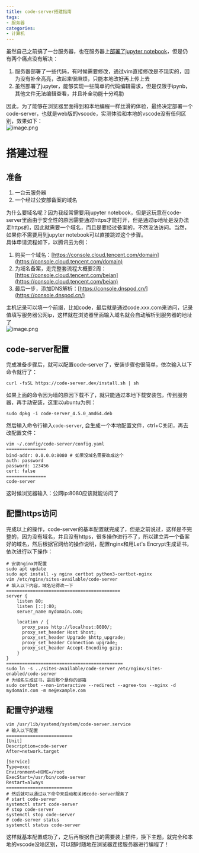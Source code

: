```yaml
---
title: code-server搭建指南
tags:
- 服务器
categories:
- 计算机
---
```


虽然自己之前搞了一台服务器，也在服务器上[部署了jupyter notebook](https://zhuanlan.zhihu.com/p/384888122)，但是仍有两个痛点没有解决：

1. 服务器部署了一些代码，有时候需要修改，通过vim直接修改是不现实的，因为没有补全高亮，改起来很麻烦，只能本地改好再上传上去
2. 虽然部署了jupyter，能够实现一些简单的代码编辑需求，但是仅限于ipynb，其他文件无法编辑查看，并且补全功能十分鸡肋

因此，为了能够在浏览器里面得到和本地编程一样丝滑的体验，最终决定部署一个code-server，也就是web版的vscode，实测体验和本地的vscode没有任何区别，效果如下：<br />![image.png](https://cdn.nlark.com/yuque/0/2022/png/764062/1657447452075-701b98ea-8435-4da3-b86a-5181aac0797d.png#clientId=u7f73bf32-1eb1-4&crop=0&crop=0&crop=1&crop=1&from=paste&height=841&id=u78da3e34&margin=%5Bobject%20Object%5D&name=image.png&originHeight=1262&originWidth=2560&originalType=binary&ratio=1&rotation=0&showTitle=false&size=83496&status=done&style=none&taskId=ucf3b3635-f4a1-4f4e-ab2c-a5e8c1e0bd3&title=&width=1706.6666666666667)

<a name="FavUM"></a>

# 搭建过程

<a name="wJ0di"></a>

## 准备

1. 一台云服务器
2. 一个经过公安部备案的域名

为什么要域名呢？因为我经常需要用jupyter notebook，但是这玩意在code-server里面由于安全性的原因需要通过https才能打开，但是通过ip地址是没办法走https的，因此就需要一个域名，而且是要经过备案的，不然没法访问。当然，如果你不需要用到jupyter notebook可以直接跳过这个步骤。<br />具体申请流程如下，以腾讯云为例：

1. 购买一个域名：[https://console.cloud.tencent.com/domain](https://console.cloud.tencent.com/domain)
2. 为域名备案，走完整套流程大概要2周：[https://console.cloud.tencent.com/beian](https://console.cloud.tencent.com/beian)
3. 最后一步，添加DNS解析：[https://console.dnspod.cn/](https://console.dnspod.cn/)

主机记录可以填一个前缀，比如code，最后就是通过code.xxx.com来访问，记录值填写服务器公网ip，这样就在浏览器里面输入域名就会自动解析到服务器的地址了<br />![image.png](https://cdn.nlark.com/yuque/0/2022/png/764062/1657434255367-9c6b978a-c2c9-4976-86d6-8588c85b01d1.png#clientId=u7f73bf32-1eb1-4&crop=0&crop=0&crop=1&crop=1&from=paste&height=355&id=u5a4e0ffc&margin=%5Bobject%20Object%5D&name=image.png&originHeight=533&originWidth=2034&originalType=binary&ratio=1&rotation=0&showTitle=false&size=93394&status=done&style=none&taskId=uc9c8c788-7296-44dd-bfb1-93ba8620160&title=&width=1356)
<a name="BqcT9"></a>

## code-server配置

完成准备步骤后，就可以配置code-server了，安装步骤也很简单，依次输入以下命令就行了：

```shell
curl -fsSL https://code-server.dev/install.sh | sh 
```

如果上面的命令因为墙的原因下载不了，就只能通过本地下载安装包，传到服务器，再手动安装，这里以ubuntu为例：

```shell
sudo dpkg -i code-server_4.5.0_amd64.deb
```

然后输入命令行输入`code-server`, 会生成一个本地配置文件，ctrl+C关闭，再去改配置文件：

```shell
vim ~/.config/code-server/config.yaml
===============
bind-addr: 0.0.0.0:8080 # 如果没域名需要改成这个
auth: password
password: 123456
cert: false
===============
code-server
```

这时候浏览器输入：公网ip:8080应该就能访问了
<a name="HBU8I"></a>

## 配置https访问

完成以上的操作，code-server的基本配置就完成了，但是之前说过，这样是不完整的，因为没有域名，并且没有https，很多操作进行不了，所以建立弄一个备案好的域名，然后根据官网给的操作说明，配置nginx和用Let's Encrypt生成证书，依次进行以下操作：

```shell
# 安装nginx并配置
sudo apt update
sudo apt install -y nginx certbot python3-certbot-nginx
vim /etc/nginx/sites-available/code-server
# 填入以下内容，域名记得改一下
===========================================
server {
    listen 80;
    listen [::]:80;
    server_name mydomain.com;

    location / {
      proxy_pass http://localhost:8080/;
      proxy_set_header Host $host;
      proxy_set_header Upgrade $http_upgrade;
      proxy_set_header Connection upgrade;
      proxy_set_header Accept-Encoding gzip;
    }
}
============================================
sudo ln -s ../sites-available/code-server /etc/nginx/sites-enabled/code-server
# 为域名生成证书，最后那个是你的邮箱
sudo certbot --non-interactive --redirect --agree-tos --nginx -d mydomain.com -m me@example.com
```

<a name="eaemE"></a>

## 配置守护进程

```shell
vim /usr/lib/systemd/system/code-server.service
# 输入以下配置
=========================
[Unit]
Description=code-server
After=network.target

[Service]
Type=exec
Environment=HOME=/root
ExecStart=/usr/bin/code-server
Restart=always
=========================
# 然后就可以通过以下命令来启动和关闭code-server服务了
# start code-server
systemctl start code-server
# stop code-server
systemctl stop code-server
# code-server status
systemctl status code-server
```

这样就基本配置成功了，之后再根据自己的需要装上插件，换下主题，就完全和本地的vscode没啥区别，可以随时随地在浏览器连接服务器进行编程了！

